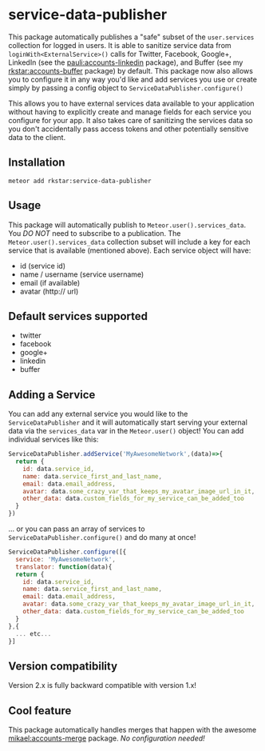 service-data-publisher
===============

This package automatically publishes a "safe" subset of the `user.services` collection for logged in users.
It is able to sanitize service data from `loginWith<ExternalService>()` calls for Twitter, Facebook, Google+, LinkedIn (see the [pauli:accounts-linkedin](https://github.com/PauliBuccini/meteor-accounts-linkedin) package), and Buffer (see my [rkstar:accounts-buffer](https://github.com/rkstar/accounts-buffer) package) by default.
This package now also allows you to configure it in any way you'd like and add services you use or create simply by passing a config object to `ServiceDataPublisher.configure()`

This allows you to have external services data available to your application without having to explicitly create and manage fields for each service you configure for your app.  It also takes care of sanitizing the services data so you don't accidentally pass access tokens and other potentially sensitive data to the client. 

## Installation
`meteor add rkstar:service-data-publisher`

## Usage
This package will automatically publish to `Meteor.user().services_data`.  You *DO NOT* need to subscribe to a publication.
The `Meteor.user().services_data` collection subset will include a key for each service that is available (mentioned above).
Each service object will have:
* id (service id)
* name / username (service username)
* email (if available)
* avatar (http:// url)

## Default services supported
* twitter
* facebook
* google+
* linkedin
* buffer

## Adding a Service
You can add any external service you would like to the `ServiceDataPublisher` and it will automatically start serving your external data via the `services_data` var in the `Meteor.user()` object!
You can add individual services like this:
```javascript
ServiceDataPublisher.addService('MyAwesomeNetwork',(data)=>{
  return {
    id: data.service_id,
    name: data.service_first_and_last_name,
    email: data.email_address,
    avatar: data.some_crazy_var_that_keeps_my_avatar_image_url_in_it,
    other_data: data.custom_fields_for_my_service_can_be_added_too
  }
})
```
... or you can pass an array of services to `ServiceDataPublisher.configure()` and do many at once!
```javascript
ServiceDataPublisher.configure([{
  service: 'MyAwesomeNetwork',
  translator: function(data){
  return {
    id: data.service_id,
    name: data.service_first_and_last_name,
    email: data.email_address,
    avatar: data.some_crazy_var_that_keeps_my_avatar_image_url_in_it,
    other_data: data.custom_fields_for_my_service_can_be_added_too
  }
},{
  ... etc...
}]
```

## Version compatibility
Version 2.x is fully backward compatible with version 1.x!

## Cool feature
This package automatically handles merges that happen with the awesome [mikael:accounts-merge](https://github.com/lirbank/meteor-accounts-merge) package.  *No configuration needed!*